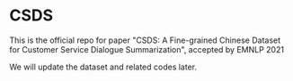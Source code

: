 # CSDS
This is the official repo for paper "CSDS: A Fine-grained Chinese Dataset for Customer Service Dialogue Summarization", accepted by EMNLP 2021

We will update the dataset and related codes later.
